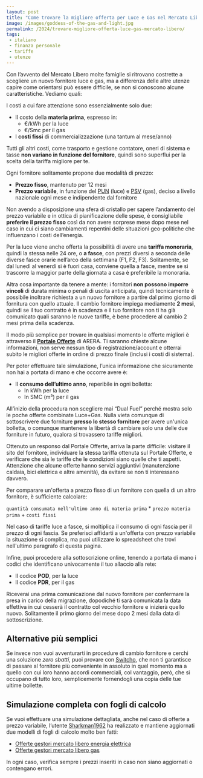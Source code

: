 ```yaml
---
layout: post
title: "Come trovare la migliore offerta per Luce e Gas nel Mercato Libero"
image: /images/goddess-of-the-gas-and-light.jpg
permalink: /2024/trovare-migliore-offerta-luce-gas-mercato-libero/
tags:
 - italiano
 - finanza personale
 - tariffe
 - utenze
---
```


Con l’avvento del Mercato Libero molte famiglie si ritrovano costrette a
scegliere un nuovo fornitore luce e gas, ma a differenza delle altre utenze
capire come orientarsi può essere difficile, se non si conoscono alcune
caratteristiche. Vediamo quali:

I costi a cui fare attenzione sono essenzialmente solo due:

* Il costo della **materia prima**, espresso in:
  * €/kWh per la luce
  * €/Smc per il gas
* I **costi fissi** di commercializzazione (una tantum al mese/anno)

Tutti gli altri costi, come trasporto e gestione contatore, oneri di sistema e
tasse **non variano in funzione del fornitore**, quindi sono superflui per la
scelta della tariffa migliore per te.

Ogni fornitore solitamente propone due modalità di prezzo:

* **Prezzo fisso**, mantenuto per 12 mesi
* **Prezzo variabile**, in funzione del
  [PUN](https://tariffe.segugio.it/indice-pun-luce/) (luce) e
  [PSV](https://tariffe.segugio.it/indice-psv-gas/) (gas), deciso a livello
  nazionale ogni mese e indipendente dal fornitore

Non avendo a disposizione una sfera di cristallo per sapere l’andamento del
prezzo variabile e in ottica di pianificazione delle spese, è consigliabile
**preferire il prezzo fisso** così da non avere sorprese mese dopo mese nel caso
in cui ci siano cambiamenti repentini delle situazioni geo-politiche che
influenzano i costi dell’energia.

Per la luce viene anche offerta la possibilità di avere una **tariffa
monoraria**, quindi la stessa nelle 24 ore, o **a fasce**, con prezzi diversi a
seconda delle diverse fasce orarie nell’arco della settimana (F1, F2, F3).
Solitamente, se dal lunedì al venerdì si è fuori casa, conviene quella a fasce,
mentre se si trascorre la maggior parte della giornata a casa è preferibile la
monoraria.

Altra cosa importante da tenere a mente: i fornitori **non possono imporre
vincoli** di durata minima o penali di uscita anticipata, quindi tecnicamente è
possibile inoltrare richiesta a un nuovo fornitore a partire dal primo giorno di
fornitura con quello attuale. Il cambio fornitore impiega mediamente **2
mesi**, quindi se il tuo contratto è in scadenza e il tuo fornitore non ti ha
già comunicato quali saranno le nuove tariffe, è bene procedere al cambio 2 mesi
prima della scadenza.

Il modo più semplice per trovare in qualsiasi momento le offerte migliori è
attraverso il [**Portale Offerte**](https://www.ilportaleofferte.it/portaleOfferte)
di ARERA. Ti saranno chieste alcune informazioni, non serve nessun tipo di
registrazione/account e otterrai subito le migliori offerte in ordine di prezzo
finale (inclusi i costi di sistema).

Per poter effettuare tale simulazione, l’unica informazione che sicuramente non
hai a portata di mano e che occorre avere è:

* Il **consumo dell’ultimo anno**, reperibile in ogni bolletta:
  * In kWh per la luce
  * In SMC (m³) per il gas

All’inizio della procedura non scegliere mai “Dual Fuel” perché mostra solo le
poche offerte combinate Luce+Gas. Nulla vieta comunque di sottoscrivere due
forniture **presso lo stesso fornitore** per avere un'unica bolletta, o comunque
mantenere la libertà di cambiare solo una delle due forniture in futuro, qualora
si trovassero tariffe migliori.

Ottenuto un responso dal Portale Offerte, arriva la parte difficile: visitare il
sito del fornitore, individuare la stessa tariffa ottenuta sul Portale Offerte,
e verificare che sia le tariffe che le condizioni siano quelle che ti aspetti.
Attenzione che alcune offerte hanno servizi aggiuntivi (manutenzione caldaia,
bici elettrica e altre amenità), da evitare se non ti interessano davvero.

Per comparare un'offerta a prezzo fisso di un fornitore con quella di un altro
fornitore, è sufficiente calcolare:

`quantità consumata nell'ultimo anno di materia prima` * `prezzo materia prima` + `costi fissi`

Nel caso di tariffe luce a fasce, si moltiplica il consumo di ogni fascia per il
prezzo di ogni fascia. Se preferisci affidarti a un'offerta con prezzo
variabile la situazione si complica, ma puoi utilizzare lo spreadsheet che trovi
nell'ultimo paragrafo di questa pagina.

Infine, puoi procedere alla sottoscrizione online, tenendo a portata di mano i
codici che identificano univocamente il tuo allaccio alla rete:

* Il codice **POD**, per la luce
* Il codice **PDR**, per il gas

Riceverai una prima comunicazione dal nuovo fornitore per confermare la presa in
carico della migrazione, dopodiché ti sarà comunicata la data effettiva in cui
cesserà il contratto col vecchio fornitore e inizierà quello nuovo. Solitamente
il primo giorno del mese dopo 2 mesi dalla data di sottoscrizione.

## Alternative più semplici

Se invece non vuoi avventurarti in procedure di cambio fornitore e cerchi una
soluzione *zero sbatti*, puoi provare con [Switcho](https://www.switcho.it/),
che non ti garantisce di passare al fornitore più conveniente in assoluto in
quel momento ma a quello con cui loro hanno accordi commerciali, col vantaggio,
però, che si occupano di tutto loro, semplicemente fornendogli una copia delle
tue ultime bollette.

## Simulazione completa con fogli di calcolo

Se vuoi effettuare una simulazione dettagliata, anche nel caso di offerte a
prezzo variabile, l’utente
[Sharkman1962](https://www.reddit.com/user/Sharkman1962/) ha realizzato e
mantiene aggiornati due modelli di fogli di calcolo molto ben fatti:

* [Offerte gestori mercato libero energia elettrica](https://docs.google.com/spreadsheets/d/10kpa1Ej522-zNxeI3YgeE1wd2IRxxq2uaFV8qm1Hiy0/edit?usp=sharing)
* [Offerte gestori mercato libero gas](https://docs.google.com/spreadsheets/d/18bzSR5JAIGhiISITbEMehDAWRVXMJqUNbqXeTmYLttM/edit?usp=sharing)

In ogni caso, verifica sempre i prezzi inseriti in caso non siano aggiornati o
contengano errori.
